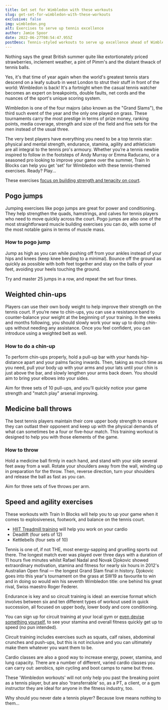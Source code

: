 ```yaml
---
title: Get set for Wimbledon with these workouts
slug: get-set-for-wimbledon-with-these-workouts
exclusive: false
img: wimbledon.png
alt: Exercises to serve up tennis excellence
author: Jamie Spoor
date: 2022-06-27T08:54:47.955Z
postDesc: Tennis-styled workouts to serve up excellence ahead of Wimbledon
---
```

Nothing says the great British summer quite like extortionately priced strawberries, inclement weather, a pint of Pimm's and the distant thwack of tennis balls.

Yes, it's that time of year again when the world's greatest tennis stars descend on a leafy suburb in west London to strut their stuff in front of the world: Wimbledon is back! It's a fortnight when the casual tennis watcher becomes an expert on breakpoints, double faults, net cords and the nuances of the sport's unique scoring system.

Wimbledon is one of the four majors (also known as the "Grand Slams"), the third such event of the year and the only one played on grass. These tournaments carry the most prestige in terms of prize money, ranking points, media coverage, strength and size of the field and five sets for the men instead of the usual three.

The very best players have everything you need to be a top tennis star: physical and mental strength, endurance, stamina, agility and athleticism are all integral to the tennis pro's armoury.
Whether you’re a tennis newbie inspired to follow in the footsteps of Andy Murray or Emma Raducanu, or a seasoned pro looking to improve your game over the summer, Train In Blocks can help you get 'set' for Wimbledon with these tennis-themed exercises. Ready? Play...

These exercises [focus on building strength and tenacity on court](https://traininblocks.com/blog/concurrent-training/).

## Pogo jumps

Jumping exercises like pogo jumps are great for power and conditioning. They help strengthen the quads, hamstrings, and calves for tennis players who need to move quickly across the court. Pogo jumps are also one of the most straightforward muscle building exercises you can do, with some of the most notable gains in terms of muscle mass.  

### How to pogo jump

Jump as high as you can while pushing off from your ankles instead of your hips and knees (keep knee bending to a minimal). Bounce off the ground as quickly as possible with both feet together and stay on the balls of your feet, avoiding your heels touching the ground.  

Try and master 25 jumps in a row, and repeat the set four times.

## Weighted chin-ups

Players can use their own body weight to help improve their strength on the tennis court. If you’re new to chin-ups, you can use a resistance band to counter-balance your weight at the beginning of your training. In the weeks and months following, you should slowly work your way up to doing chin-ups without needing any assistance. Once you feel confident, you can introduce using a weighted belt as well.

### How to do a chin-up

To perform chin-ups properly, hold a pull-up bar with your hands hip-distance apart and your palms facing inwards. Then, taking as much time as you need, pull your body up with your arms and your lats until your chin is just above the bar, and slowly lengthen your arms back down. You should aim to bring your elbows into your sides.

Aim for three sets of 10 pull-ups, and you’ll quickly notice your game strength and "match play" arsenal improving.

## Medicine ball throws

The best tennis players maintain their core upper body strength to ensure they can outlast their opponent and keep up with the physical demands of what can sometimes be a four or five-hour match. This training workout is designed to help you with those elements of the game.

### How to throw

Hold a medicine ball firmly in each hand, and stand with your side several feet away from a wall. Rotate your shoulders away from the wall, winding up in preparation for the throw. Then, reverse direction, turn your shoulders and release the ball as fast as you can.

Aim for three sets of five throws per arm.

## Speed and agility exercises

These workouts with Train In Blocks will help you to up your game when it comes to explosiveness, footwork, and balance on the tennis court.

* [HIIT Treadmill training](https://www.coachmag.co.uk/cardio-workouts/6419/how-to-get-hiit-workouts-right-because-they-re-easy-to-get-wrong) will help you work on your cardio
* Deadlift (four sets of 12)
* Kettlebells (four sets of 10)

Tennis is one of, if not THE, most energy-sapping and gruelling sports out there. The longest match ever was played over three days with a duration of 11 hours five minutes whilst Rafael Nadal and Novak Djokovic showed extraordinary motivation, stamina and fitness for nearly six hours in 2012's Australian Open final — the longest Grand Slam final in history. Djokovic goes into this year's tournament on the grass at SW19 as favourite to win and in doing so would win his seventh Wimbledon title: one behind his great rival, Swiss maestro Roger Federer. 

Endurance is key and so circuit training is ideal: an exercise format which involves between six and ten different types of workout used in quick succession, all focused on upper body, lower body and core conditioning.

You can sign up for circuit training at your local gym or [even devise something yourself](https://traininblocks.com/blog/building-your-own-training-programme/), to see your stamina and overall fitness quickly get up to speed (no pun intended).

Circuit training includes exercises such as squats, calf raises, abdominal crunches and push-ups, but this is not inclusive and you can ultimately make them whatever you want them to be.

Cardio classes are also a good way to increase energy, power, stamina, and lung capacity. There are a number of different, varied cardio classes you can carry out: aerobics, spin cycling and boot camps to name but three.

These 'Wimbledon workouts' will not only help you past the breaking point as a tennis player, but are also 'transferrable' so, as a PT, a client, or a gym instructor they are ideal for anyone in the fitness industry, too.

Why should you never date a tennis player? Because love means nothing to them...
